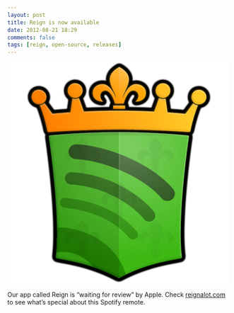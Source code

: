```yaml
---
layout: post
title: Reign is now available
date: 2012-08-21 18:29
comments: false
tags: [reign, open-source, releases]
---
```


![Reign for Spotify](/assets/img/old/content/reign_500.jpg)

Our app called Reign is “waiting for review” by Apple. Check [reignalot.com](http://reignalot.com) to see what’s special about this Spotify remote.

